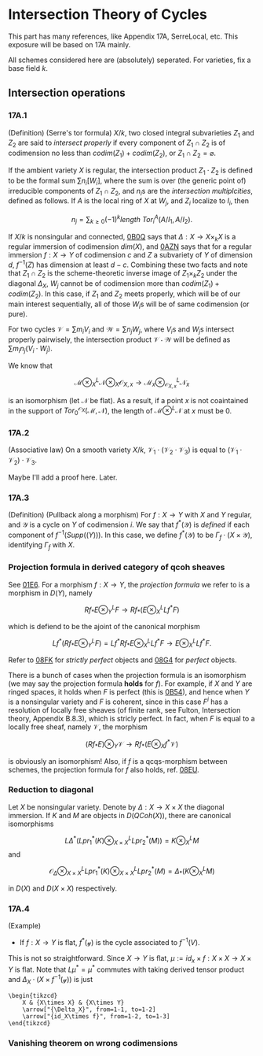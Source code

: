 # Intersection Theory of Cycles

This part has many references, like Appendix 17A, SerreLocal, etc. This exposure will be based on 17A mainly.

All schemes considered here are (absolutely) seperated. For varieties, fix a base field $k$.

## Intersection operations

### 17A.1 
(Definition) (Serre's tor formula) $X/k$, two closed integral subvarieties $Z_1$ and $Z_2$ are said to *intersect properly* if every component of $Z_1\cap Z_2$ is of codimension no less than $codim(Z_1)+codim(Z_2)$, or $Z_1\cap Z_2=\varnothing$.

If the ambient variety $X$ is regular, the intersection product $Z_1\cdot Z_2$ is defined to be the formal sum $\sum n_i[W_i]$, where the sum is over (the generic point of) irreducible components of $Z_1\cap Z_2$, and $n_i$s are the *intersection multiplcities*, defined as follows. If $A$ is the local ring of $X$ at $W_j$, and $Z_i$ localize to $I_i$, then

$$ n_j=\sum_{k\geq 0}(-1)^k length\ Tor_i^A(A/I_1,A/I_2). $$

If $X/k$ is nonsingular and connected, [0B0Q](https://stacks.math.columbia.edu/tag/0B0Q) says that $\Delta:X\rightarrow X\times_k X$ is a regular immersion of codimension $dim(X)$, and [0AZN](https://stacks.math.columbia.edu/tag/0AZN) says that for a regular immersion $f:X\rightarrow Y$ of codimension $c$ and $Z$ a subvariety of $Y$ of dimension $d$, $f^{-1}(Z)$ has dimension at least $d-c$. Combining these two facts and note that $Z_1\cap Z_2$ is the scheme-theoretic inverse image of $Z_1\times_k Z_2$ under the diagonal $\Delta_X$, $W_j$ cannot be of codimension more than $codim(Z_1)+codim(Z_2)$. In this case, if $Z_1$ and $Z_2$ meets properly, which will be of our main interest sequentially, all of those $W_i$s will be of same codimension (or pure).

For two cycles $\mathcal{V}=\sum m_iV_i$ and $\mathcal{W}=\sum n_jW_j$, where $V_i$s and $W_j$s intersect properly pairwisely, the intersection product $\mathcal{V}\cdot\mathcal{W}$ will be defined as $\sum m_in_j(V_i\cdot W_j)$.

We know that 

$$ \mathcal{M}\otimes_X^L\mathcal{N}\otimes_X\mathcal{O}_{X,x}\rightarrow \mathcal{M}_x\otimes_{\mathcal{O}_{X,x}}^L\mathcal{N}_x $$

is an isomorphism (let $\mathcal{N}$ be flat). As a result, if a point $x$ is not coaintained in the support of $Tor_0^{\mathcal{O}_X}(\mathcal{M},\mathcal{N})$, the length of $\mathcal{M}\otimes^L\mathcal{N}$ at $x$ must be $0$.

### 17A.2 
(Associative law) On a smooth variety $X/k$, $\mathcal{V}_1\cdot (\mathcal{V}_2\cdot\mathcal{V}_3)$ is equal to $(\mathcal{V}_1\cdot\mathcal{V}_2)\cdot\mathcal{V}_3$.

Maybe I'll add a proof here. Later.

### 17A.3
(Definition) (Pullback along a morphism) For $f:X\rightarrow Y$ with $X$ and $Y$ regular, and $\mathcal{Y}$ is a cycle on $Y$ of codimension $i$. We say that $f^*(\mathcal{Y})$ is *defined* if each component of $f^{-1}(Supp(\mathcal(Y)))$. In this case, we define $f^*(\mathcal{Y})$ to be $\Gamma_f\cdot(X\times\mathcal{Y})$, identifying $\Gamma_f$ with $X$. 

### Projection formula in derived category of qcoh sheaves
See [01E6](https://stacks.math.columbia.edu/tag/01E6). For a morphism $f:X\rightarrow Y$, the *projection formula* we refer to is a morphism in $D(Y)$, namely

$$ Rf_*E\otimes_Y^L F\rightarrow Rf_*(E\otimes_X^L Lf^*F) $$

which is defiend to be the ajoint of the canonical morphism

$$ Lf^*(Rf_*E\otimes_Y^L F)=Lf^*Rf_*E\otimes_X^L Lf^*F\rightarrow E\otimes_X^L Lf^*F. $$

Refer to [08FK](https://stacks.math.columbia.edu/tag/08FK) for *strictly perfect* objects and [08G4](https://stacks.math.columbia.edu/tag/08G4) for *perfect* objects.

There is a bunch of cases when the projection formula is an isomorphism (we may say the projection formula **holds** for $f$). For example, if $X$ and $Y$ are ringed spaces, it holds when $F$ is perfect (this is [0B54](https://stacks.math.columbia.edu/tag/0B54)), and hence when $Y$ is a nonsingular variety and $F$ is coherent, since in this case $F^i$ has a resolution of locally free sheaves (of finite rank, see Fulton, Intersection theory, Appendix B.8.3), which is stricly perfect. In fact, when $F$ is equal to a locally free sheaf, namely $\mathcal{V}$, the morphism 

$$ (Rf_*E)\otimes_Y\mathcal{V}\rightarrow Rf_*(E\otimes_X f^*\mathcal{V}) $$

is obviously an isomorphism! Also, if $f$ is a qcqs-morphism between schemes, the projection formula for $f$ also holds, ref. [08EU](https://stacks.math.columbia.edu/tag/08EU).

### Reduction to diagonal
Let $X$ be nonsingular variety. Denote by $\Delta:X\rightarrow X\times X$ the diagonal immersion. If $K$ and $M$ are objects in $D(QCoh(X))$, there are canonical isomorphisms

$$ L\Delta^*(Lpr_1^*(K)\otimes_{X\times X}^L Lpr_2^*(M))=K\otimes_X^L M $$ and 

$$ \mathcal{O}_\Delta\otimes_{X\times X}^L Lpr_1^*(K)\otimes_{X\times X}^L Lpr_2^*(M)=\Delta_*(K\otimes_X^L M) $$

in $D(X)$ and $D(X\times X)$ respectively.




### 17A.4
(Example) 

- If $f:X\rightarrow Y$ is flat, $f^*(\mathcal{y})$ is the cycle associated to $f^{-1}(V)$.

This is not so straightforward. Since $X\rightarrow Y$ is flat, $\mu:=id_x\times f:X\times X\rightarrow X\times Y$ is flat. Note that $L\mu^*=\mu^*$ commutes with taking derived tensor product and $\Delta_X\cdot(X\times f^{-1}(\mathcal{y}))$ is just

```rawlatex
\begin{tikzcd}
	X & {X\times X} & {X\times Y}
	\arrow["{\Delta_X}", from=1-1, to=1-2]
	\arrow["{id_X\times f}", from=1-2, to=1-3]
\end{tikzcd}
```

### Vanishing theorem on wrong codimensions
